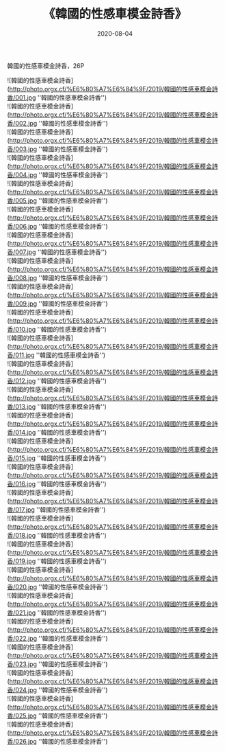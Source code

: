 ﻿---
layout: post
title:  《韓國的性感車模金詩香》
date:   2020-08-04
image: http://photo.orgx.cf/%E6%80%A7%E6%84%9F/2019/韓國的性感車模金詩香/000.jpg
categories: [美女, 性感, 泳衣]
---

韓國的性感車模金詩香，26P

![韓國的性感車模金詩香](http://photo.orgx.cf/%E6%80%A7%E6%84%9F/2019/韓國的性感車模金詩香/001.jpg ''韓國的性感車模金詩香'') <br>
![韓國的性感車模金詩香](http://photo.orgx.cf/%E6%80%A7%E6%84%9F/2019/韓國的性感車模金詩香/002.jpg ''韓國的性感車模金詩香'') <br>
![韓國的性感車模金詩香](http://photo.orgx.cf/%E6%80%A7%E6%84%9F/2019/韓國的性感車模金詩香/003.jpg ''韓國的性感車模金詩香'') <br>
![韓國的性感車模金詩香](http://photo.orgx.cf/%E6%80%A7%E6%84%9F/2019/韓國的性感車模金詩香/004.jpg ''韓國的性感車模金詩香'') <br>
![韓國的性感車模金詩香](http://photo.orgx.cf/%E6%80%A7%E6%84%9F/2019/韓國的性感車模金詩香/005.jpg ''韓國的性感車模金詩香'') <br>
![韓國的性感車模金詩香](http://photo.orgx.cf/%E6%80%A7%E6%84%9F/2019/韓國的性感車模金詩香/006.jpg ''韓國的性感車模金詩香'') <br>
![韓國的性感車模金詩香](http://photo.orgx.cf/%E6%80%A7%E6%84%9F/2019/韓國的性感車模金詩香/007.jpg ''韓國的性感車模金詩香'') <br>
![韓國的性感車模金詩香](http://photo.orgx.cf/%E6%80%A7%E6%84%9F/2019/韓國的性感車模金詩香/008.jpg ''韓國的性感車模金詩香'') <br>
![韓國的性感車模金詩香](http://photo.orgx.cf/%E6%80%A7%E6%84%9F/2019/韓國的性感車模金詩香/009.jpg ''韓國的性感車模金詩香'') <br>
![韓國的性感車模金詩香](http://photo.orgx.cf/%E6%80%A7%E6%84%9F/2019/韓國的性感車模金詩香/010.jpg ''韓國的性感車模金詩香'') <br>
![韓國的性感車模金詩香](http://photo.orgx.cf/%E6%80%A7%E6%84%9F/2019/韓國的性感車模金詩香/011.jpg ''韓國的性感車模金詩香'') <br>
![韓國的性感車模金詩香](http://photo.orgx.cf/%E6%80%A7%E6%84%9F/2019/韓國的性感車模金詩香/012.jpg ''韓國的性感車模金詩香'') <br>
![韓國的性感車模金詩香](http://photo.orgx.cf/%E6%80%A7%E6%84%9F/2019/韓國的性感車模金詩香/013.jpg ''韓國的性感車模金詩香'') <br>
![韓國的性感車模金詩香](http://photo.orgx.cf/%E6%80%A7%E6%84%9F/2019/韓國的性感車模金詩香/014.jpg ''韓國的性感車模金詩香'') <br>
![韓國的性感車模金詩香](http://photo.orgx.cf/%E6%80%A7%E6%84%9F/2019/韓國的性感車模金詩香/015.jpg ''韓國的性感車模金詩香'') <br>
![韓國的性感車模金詩香](http://photo.orgx.cf/%E6%80%A7%E6%84%9F/2019/韓國的性感車模金詩香/016.jpg ''韓國的性感車模金詩香'') <br>
![韓國的性感車模金詩香](http://photo.orgx.cf/%E6%80%A7%E6%84%9F/2019/韓國的性感車模金詩香/017.jpg ''韓國的性感車模金詩香'') <br>
![韓國的性感車模金詩香](http://photo.orgx.cf/%E6%80%A7%E6%84%9F/2019/韓國的性感車模金詩香/018.jpg ''韓國的性感車模金詩香'') <br>
![韓國的性感車模金詩香](http://photo.orgx.cf/%E6%80%A7%E6%84%9F/2019/韓國的性感車模金詩香/019.jpg ''韓國的性感車模金詩香'') <br>
![韓國的性感車模金詩香](http://photo.orgx.cf/%E6%80%A7%E6%84%9F/2019/韓國的性感車模金詩香/020.jpg ''韓國的性感車模金詩香'') <br>
![韓國的性感車模金詩香](http://photo.orgx.cf/%E6%80%A7%E6%84%9F/2019/韓國的性感車模金詩香/021.jpg ''韓國的性感車模金詩香'') <br>
![韓國的性感車模金詩香](http://photo.orgx.cf/%E6%80%A7%E6%84%9F/2019/韓國的性感車模金詩香/022.jpg ''韓國的性感車模金詩香'') <br>
![韓國的性感車模金詩香](http://photo.orgx.cf/%E6%80%A7%E6%84%9F/2019/韓國的性感車模金詩香/023.jpg ''韓國的性感車模金詩香'') <br>
![韓國的性感車模金詩香](http://photo.orgx.cf/%E6%80%A7%E6%84%9F/2019/韓國的性感車模金詩香/024.jpg ''韓國的性感車模金詩香'') <br>
![韓國的性感車模金詩香](http://photo.orgx.cf/%E6%80%A7%E6%84%9F/2019/韓國的性感車模金詩香/025.jpg ''韓國的性感車模金詩香'') <br>
![韓國的性感車模金詩香](http://photo.orgx.cf/%E6%80%A7%E6%84%9F/2019/韓國的性感車模金詩香/026.jpg ''韓國的性感車模金詩香'') <br>
